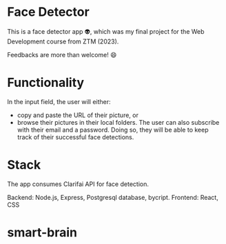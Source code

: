 # Face Detector

This is a face detector app 👽, which was my final project for the Web Development course from ZTM (2023).

Feedbacks are more than welcome! 😄

# Functionality
In the input field, the user will either:
- copy and paste the URL of their picture, or
- browse their pictures in their local folders.
The user can also subscribe with their email and a password. Doing so, they will be able to keep track of their successful face detections.

# Stack
The app consumes Clarifai API for face detection.

Backend: Node.js, Express, Postgresql database, bycript.
Frontend: React, CSS

# smart-brain

